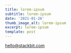 ```yaml
---
title: lorem-ipsum
subtitle: lorem-ipsum
date: '2021-01-26'
thumb_image_alt: lorem-ipsum
excerpt: lorem-ipsum
template: post
---
```

hello@stackbit.com

